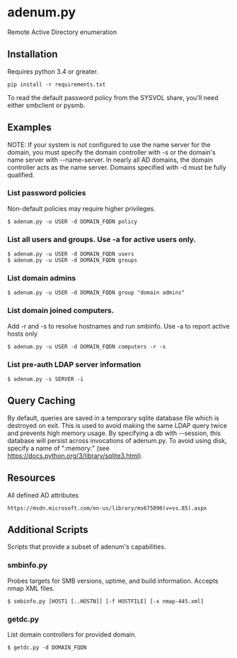 # adenum.py
Remote Active Directory enumeration

## Installation
Requires python 3.4 or greater.
```
pip install -r requirements.txt
```

To read the default password policy from the SYSVOL share, you'll need either smbclient or pysmb.


## Examples
NOTE: If your system is not configured to use the name server for the domain, you must specify the domain controller with -s or the domain's name server with --name-server. In nearly all AD domains, the domain controller acts as the name server. Domains specified with -d must be fully qualified.

### List password policies
Non-default policies may require higher privileges.
```
$ adenum.py -u USER -d DOMAIN_FQDN policy
```

### List all users and groups. Use -a for active users only.
```
$ adenum.py -u USER -d DOMAIN_FQDN users
$ adenum.py -u USER -d DOMAIN_FQDN groups
```

### List domain admins
```
$ adenum.py -u USER -d DOMAIN_FQDN group "domain admins"
```

### List domain joined computers.
Add -r and -s to resolve hostnames and run smbinfo. Use -a to report active hosts only
```
$ adenum.py -u USER -d DOMAIN_FQDN computers -r -s
```

### List pre-auth LDAP server information
```
$ adenum.py -s SERVER -i
```

## Query Caching
By default, queries are saved in a temporary sqlite database file which is destroyed on exit. This is used to avoid making the same LDAP query twice and prevents high memory usage. By specifying a db with --session, this database will persist across invocations of adenum.py. To avoid using disk, specify a name of ":memory:" (see https://docs.python.org/3/library/sqlite3.html).

## Resources
All defined AD attributes
```
https://msdn.microsoft.com/en-us/library/ms675090(v=vs.85).aspx
```

## Additional Scripts
Scripts that provide a subset of adenum's capabilities.

### smbinfo.py
Probes targets for SMB versions, uptime, and build information. Accepts nmap XML files.
```
$ smbinfo.py [HOST1 [..HOSTN]] [-f HOSTFILE] [-x nmap-445.xml]
```

### getdc.py
List domain controllers for provided domain.
```
$ getdc.py -d DOMAIN_FQDN
```
